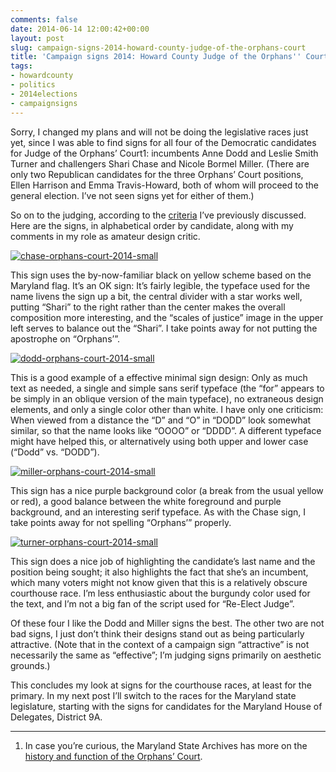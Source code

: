 ```yaml
---
comments: false
date: 2014-06-14 12:00:42+00:00
layout: post
slug: campaign-signs-2014-howard-county-judge-of-the-orphans-court
title: 'Campaign signs 2014: Howard County Judge of the Orphans'' Court'
tags:
- howardcounty
- politics
- 2014elections
- campaignsigns
---
```


Sorry, I changed my plans and will not be doing the legislative races just yet, since I was able to find signs for all four of the Democratic candidates for Judge of the Orphans’ Court1: incumbents Anne Dodd and Leslie Smith Turner and challengers Shari Chase and Nicole Bormel Miller. (There are only two Republican candidates for the three Orphans’ Court positions, Ellen Harrison and Emma Travis-Howard, both of whom will proceed to the general election. I’ve not seen signs yet for either of them.)

So on to the judging, according to the [criteria](/2014/06/04/campaign-signs-2014-judging-criteria/) I’ve previously discussed. Here are the signs, in alphabetical order by candidate, along with my comments in my role as amateur design critic.

[![chase-orphans-court-2014-small](http://hecker.files.wordpress.com/2014/06/chase-orphans-court-2014-small.jpg?w=625)](https://hecker.files.wordpress.com/2014/06/chase-orphans-court-2014-small.jpg)

This sign uses the by-now-familiar black on yellow scheme based on the Maryland flag. It’s an OK sign: It’s fairly legible, the typeface used for the name livens the sign up a bit, the central divider with a star works well, putting “Shari” to the right rather than the center makes the overall composition more interesting, and the “scales of justice” image in the upper left serves to balance out the “Shari”. I take points away for not putting the apostrophe on “Orphans’”.

[![dodd-orphans-court-2014-small](http://hecker.files.wordpress.com/2014/06/dodd-orphans-court-2014-small.jpg?w=625)](https://hecker.files.wordpress.com/2014/06/dodd-orphans-court-2014-small.jpg)

This is a good example of a effective minimal sign design: Only as much text as needed, a single and simple sans serif typeface (the “for” appears to be simply in an oblique version of the main typeface), no extraneous design elements, and only a single color other than white. I have only one criticism: When viewed from a distance the “D” and “O” in “DODD” look somewhat similar, so that the name looks like “OOOO” or “DDDD”. A different typeface might have helped this, or alternatively using both upper and lower case (“Dodd” vs. “DODD”).

[![miller-orphans-court-2014-small](http://hecker.files.wordpress.com/2014/06/miller-orphans-court-2014-small.jpg?w=625)](https://hecker.files.wordpress.com/2014/06/miller-orphans-court-2014-small.jpg)

This sign has a nice purple background color (a break from the usual yellow or red), a good balance between the white foreground and purple background, and an interesting serif typeface. As with the Chase sign, I take points away for not spelling “Orphans’” properly.

[![turner-orphans-court-2014-small](http://hecker.files.wordpress.com/2014/06/turner-orphans-court-2014-small.jpg?w=625)](https://hecker.files.wordpress.com/2014/06/turner-orphans-court-2014-small.jpg)

This sign does a nice job of highlighting the candidate’s last name and the position being sought; it also highlights the fact that she’s an incumbent, which many voters might not know given that this is a relatively obscure courthouse race. I’m less enthusiastic about the burgundy color used for the text, and I’m not a big fan of the script used for “Re-Elect Judge”.

Of these four I like the Dodd and Miller signs the best. The other two are not bad signs, I just don’t think their designs stand out as being particularly attractive. (Note that in the context of a campaign sign “attractive” is not necessarily the same as “effective”; I’m judging signs primarily on aesthetic grounds.)

This concludes my look at signs for the courthouse races, at least for the primary. In my next post I’ll switch to the races for the Maryland state legislature, starting with the signs for candidates for the Maryland House of Delegates, District 9A.



* * *



1. In case you’re curious, the Maryland State Archives has more on the [history and function of the Orphans’ Court](http://msa.maryland.gov/msa/mdmanual/36loc/how/html/functions/howjudicial.html#orphans).
